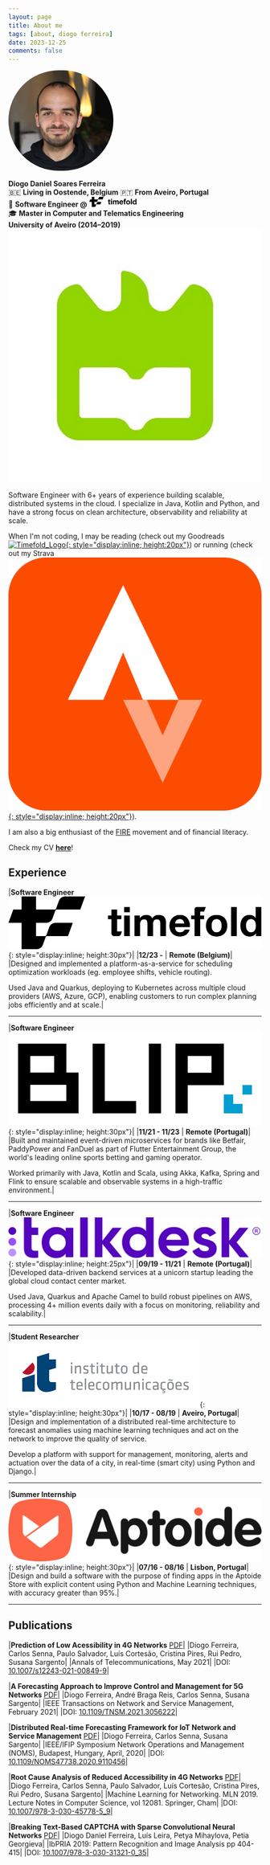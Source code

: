 ```yaml
---
layout: page
title: About me
tags: [about, diogo ferreira]
date: 2023-12-25
comments: false
---
```



<img src="../assets/img/me.jpg" alt="me" style="height:200px; border-radius: 100px; margin-bottom: 1em;" />

<div class="profile-card">
  <div class="profile-line">
    <strong>Diogo Daniel Soares Ferreira</strong>
  </div>

  <div class="profile-line">
    🇧🇪 <strong>Living in Oostende, Belgium</strong>
    🇵🇹 <strong>From Aveiro, Portugal</strong>
  </div>

  <div class="profile-line">
    💼 <strong>Software Engineer @</strong>
    <img src="../assets/img/timefold-logo-horizontal-positive.svg" alt="Timefold Logo" class="profile-logo" style="height: 1.4em;" />
  </div>

  <div class="profile-line">
    🎓 <strong>Master in Computer and Telematics Engineering</strong>
  </div>

  <div class="profile-line">
    <strong>University of Aveiro (2014–2019)</strong>
    <img src="../assets/img/ua_logo_3.jpg" alt="UA Logo" class="profile-logo" />
  </div>

</div>


Software Engineer with 6+ years of experience building scalable, distributed systems in the cloud. I specialize in Java, Kotlin and Python, and have a strong focus on clean architecture, observability and reliability at scale.

When I'm not coding, I may be reading (check out my Goodreads <a href="https://www.goodreads.com/review/list/142999797?shelf=read">![Timefold_Logo](https://s.gr-assets.com/images/badge/badge1.jpg){: style="display:inline; height:20px"}</a>) or running (check out my Strava <a href="https://www.strava.com/athletes/67910674">![Timefold_Logo](../assets/img/strava.svg){: style="display:inline; height:20px"}</a>).

I am also a big enthusiast of the <a href="https://en.wikipedia.org/wiki/FIRE_movement">FIRE</a> movement and of financial literacy.

Check my CV **[here](../assets/pdf/CV.pdf)**!

## Experience

|**Software Engineer** ![Timefold_Logo](../assets/img/timefold-logo-horizontal-positive.svg "Timefold Logo"){: style="display:inline; height:30px"}|
|**12/23 -** \| **Remote (Belgium)**|
|Designed and implemented a platform-as-a-service for scheduling optimization workloads (eg. employee shifts, vehicle routing).
 
Used Java and Quarkus, deploying to Kubernetes across multiple cloud providers (AWS, Azure, GCP), enabling customers to run complex planning jobs efficiently and at scale.|

---

|**Software Engineer** ![Blip_Logo](../assets/img/blip_logo.jpg "Blip Logo"){: style="display:inline; height:30px"}|
|**11/21 - 11/23** \| **Remote (Portugal)**|
|Built and maintained event-driven microservices for brands like Betfair, PaddyPower and FanDuel as part of Flutter Entertainment Group, the world's leading online sports betting and gaming operator.
 
Worked primarily with Java, Kotlin and Scala, using Akka, Kafka, Spring and Flink to ensure scalable and observable systems in a high-traffic environment.|

---

|**Software Engineer** ![Talkdesk_Logo](../assets/img/TalkdeskLogo.png "Talkdesk Logo"){: style="display:inline; height:25px"}|
|**09/19 - 11/21** \| **Remote (Portugal)**|
|Developed data-driven backend services at a unicorn startup leading the global cloud contact center market.
 
Used Java, Quarkus and Apache Camel to build robust pipelines on AWS, processing 4+ million events daily with a focus on monitoring, reliability and scalability.|

---

|**Student Researcher** ![IT_Logo](../assets/img/it.png "IT Logo"){: style="display:inline; height:30px"}|
|**10/17 - 08/19** \| **Aveiro, Portugal**|
|Design and implementation of a distributed real-time architecture to forecast anomalies using machine learning techniques and act on the network to improve the quality of service.
 
Develop a platform with support for management, monitoring, alerts and actuation over the data of a city, in real-time (smart city) using Python and Django.|

---

|**Summer Internship** ![Aptoide_Logo](../assets/img/Aptoide.png "Aptoide Logo"){: style="display:inline; height:30px"}|
|**07/16 - 08/16** \| **Lisbon, Portugal**|
|Design and build a software with the purpose of finding apps in the Aptoide Store with explicit content using Python and Machine Learning techniques, with accuracy greater than 95%.|

---

## Publications

|**Prediction of Low Acessibility in 4G Networks** [PDF](../assets/pdf/paper5.pdf)|
|Diogo Ferreira, Carlos Senna, Paulo Salvador, Luís Cortesão, Cristina Pires, Rui Pedro, Susana Sargento|
|Annals of Telecommunications, May 2021|
|DOI: [10.1007/s12243-021-00849-9](https://doi.org/10.1007/s12243-021-00849-9)|

|**A Forecasting Approach to Improve Control and Management for 5G Networks** [PDF](../assets/pdf/paper4.pdf)|
|Diogo Ferreira, André Braga Reis, Carlos Senna, Susana Sargento|
|IEEE Transactions on Network and Service Management, February 2021|
|DOI: [10.1109/TNSM.2021.3056222](https://doi.org/10.1109/TNSM.2021.3056222)|

|**Distributed Real-time Forecasting Framework for IoT Network and Service Management** [PDF](../assets/pdf/paper3.pdf)|
|Diogo Ferreira, Carlos Senna, Susana Sargento|
|IEEE/IFIP Symposium Network Operations and Management (NOMS), Budapest, Hungary, April, 2020|
|DOI: [10.1109/NOMS47738.2020.9110456](https://doi.org/10.1109/NOMS47738.2020.9110456)|

|**Root Cause Analysis of Reduced Accessibility in 4G Networks** [PDF](../assets/pdf/paper2.pdf)|
|Diogo Ferreira, Carlos Senna, Paulo Salvador, Luís Cortesão, Cristina Pires, Rui Pedro, Susana Sargento|
|Machine Learning for Networking. MLN 2019. Lecture Notes in Computer Science, vol 12081. Springer, Cham|
|DOI: [10.1007/978-3-030-45778-5_9](https://doi.org/10.1007/978-3-030-45778-5_9)|

|**Breaking Text-Based CAPTCHA with Sparse Convolutional Neural Networks** [PDF](../assets/pdf/paper.pdf)|
|Diogo Daniel Ferreira, Luís Leira, Petya Mihaylova, Petia Georgieva|
|IbPRIA 2019: Pattern Recognition and Image Analysis pp 404-415|
|DOI: [10.1007/978-3-030-31321-0_35](https://doi.org/10.1007/978-3-030-31321-0_35)|
